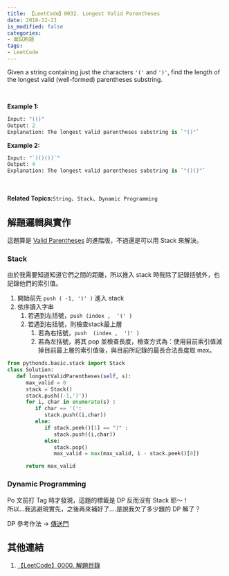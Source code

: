 ```yaml
---
title: 【LeetCode】0032. Longest Valid Parentheses
date: 2018-12-21
is_modified: false
categories:
- 面試刷題
tags:
- LeetCode
--- 
```


Given a string containing just the characters  `'('`  and  `')'`, find the length of the longest valid (well-formed) parentheses substring.
<!--more-->
<br>

**Example 1:**
```python
Input: "(()"
Output: 2
Explanation: The longest valid parentheses substring is `"()"`
```
**Example 2:**
```python
Input: "`)()())`"
Output: 4
Explanation: The longest valid parentheses substring is `"()()"`
```
<br>

**Related Topics:**`String`、`Stack`、`Dynamic Programming`



## 解題邏輯與實作
這題算是  [Valid Parentheses](/LeetCode-0020-Valid-Parentheses/) 的進階版，不過還是可以用 Stack 來解決。


### Stack
由於我需要知道知道它們之間的距離，所以推入 stack 時我除了記錄括號外，也記錄他們的索引值。
1. 開始前先 `push ( -1, ')' )` 進入 stack
2. 依序讀入字串
	1. 若遇到左括號，`push (index ,  '(' )`
	2. 若遇到右括號，則檢查stack最上層
		1. 若為右括號，`push  (index ,  ')' )`
		2. 若為左括號，將其 pop 並檢查長度，檢查方式為：使用目前索引值減掉目前最上層的索引值後，與目前所記錄的最長合法長度取 max。

```python
from pythonds.basic.stack import Stack 
class Solution:
   def longestValidParentheses(self, s):
      max_valid = 0
      stack = Stack()
      stack.push((-1,')'))
      for i, char in enumerate(s) :
         if char == '(':
            stack.push((i,char))
         else:
            if stack.peek()[1] == ")" :
               stack.push((i,char))
            else:
               stack.pop()
               max_valid = max(max_valid, i - stack.peek()[0]) 

      return max_valid
```


### Dynamic Programming
Po 文前打 Tag 時才發現，這題的標籤是 DP 反而沒有 Stack 耶～！  
所以...我逃避現實先，之後再來補好了....是說我欠了多少題的 DP 解了？

DP 參考作法 → [傳送門](https://leetcode.com/articles/longest-valid-parentheses/)



## 其他連結
1. [【LeetCode】0000. 解題目錄](/LeetCode-0000-Contents/)